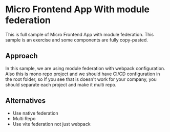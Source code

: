 # Micro Frontend App With module federation
This is full sample of Micro Frontend App with module federation.
This sample is an exercise and some components are fully copy-pasted. 

## Approach
In this sample, we are using module federation with webpack configuration.
Also this is mono repo project and we should have CI/CD configuration in the root folder, so If you see that is doesn't work for your company, you should separate each project and make it multi repo.

## Alternatives

* Use native federation
* Multi Repo 
* Use vite federation not just webpack

